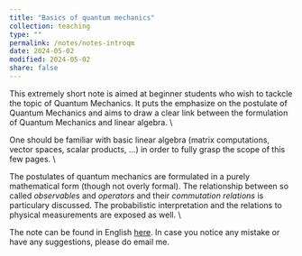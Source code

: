 ```yaml
---
title: "Basics of quantum mechanics"
collection: teaching
type: ""
permalink: /notes/notes-introqm
date: 2024-05-02
modified: 2024-05-02
share: false
---
```


This extremely short note is aimed at beginner students who wish to tackcle the
topic of Quantum Mechanics. It puts the emphasize on the postulate of Quantum
Mechanics and aims to draw a clear link between the formulation of Quantum
Mechanics and linear algebra. \\

One should be familiar with basic linear algebra (matrix computations, vector
spaces, scalar products, ...) in order to fully grasp the scope of this few
pages. \\

The postulates of quantum mechanics are formulated in a purely mathematical form
(though not overly formal). The relationship between so called *observables* and
*operators* and their *commutation relations* is particulary discussed. The
probabilistic interpretation and the relations to physical measurements are
exposed as well. \\


The note can be found in English [here](http://tampi08122002.github.io/files/notes/IntroPhyQ.pdf).
In case you notice any mistake or have any suggestions, please do email me. 